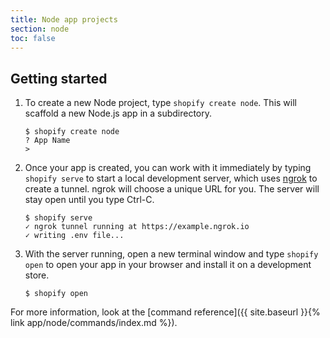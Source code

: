 ```yaml
---
title: Node app projects
section: node
toc: false
---
```


## Getting started

1. To create a new Node project, type `shopify create node`. This will scaffold a new Node.js app in a subdirectory.

    ```console
    $ shopify create node
    ? App Name
    >
    ```

2. Once your app is created, you can work with it immediately by typing `shopify serve` to start a local development
server, which uses [ngrok](https://ngrok.com) to create a tunnel. ngrok will choose a unique URL for you. The server 
will stay open until you type Ctrl-C.

    ```console
    $ shopify serve
    ✓ ngrok tunnel running at https://example.ngrok.io
    ✓ writing .env file...
    ```

3. With the server running, open a new terminal window and type `shopify open` to open your app in your browser and 
install it on a development store.

    ```console
    $ shopify open
    ```

For more information, look at the [command reference]({{ site.baseurl }}{% link app/node/commands/index.md %}).
